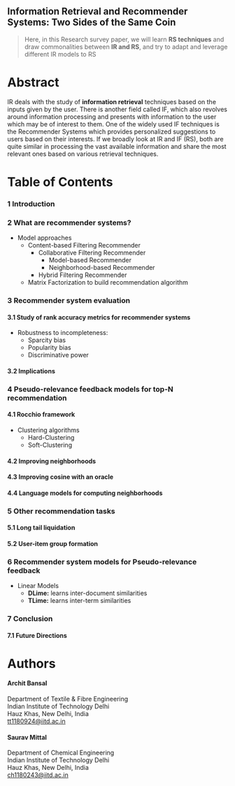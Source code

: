 ## Information Retrieval and Recommender Systems: Two Sides of the Same Coin
> Here, in this Research survey paper, we will learn **RS techniques** and draw commonalities between **IR and RS**, and try to adapt and leverage different IR models to RS

# Abstract

IR deals with the study of **information retrieval** techniques based on the inputs given by the user. There is another field called IF, which also revolves around information processing and presents with information to the user which may be of interest to them. One of the widely used IF techniques is the Recommender Systems which provides personalized suggestions to users based on their interests. If we broadly look at IR and IF (RS), both are quite similar in processing the vast available information and share the most relevant ones based on various retrieval techniques. 


# Table of Contents
### 1 Introduction
### 2 What are recommender systems?
* Model approaches
	* Content-based Filtering Recommender
		* Collaborative Filtering Recommender
			* Model-based Recommender
			* Neighborhood-based Recommender
		* Hybrid Filtering Recommender
	* Matrix Factorization to build recommendation algorithm
### 3 Recommender system evaluation
#### 3.1 Study of rank accuracy metrics for recommender systems
* Robustness to incompleteness:
	* Sparcity bias
	* Popularity bias
	* Discriminative power
#### 3.2 Implications
### 4 Pseudo-relevance feedback models for top-N recommendation
#### 4.1 Rocchio framework
* Clustering algorithms
	* Hard-Clustering
	* Soft-Clustering
#### 4.2 Improving neighborhoods
#### 4.3 Improving cosine with an oracle
#### 4.4 Language models for computing  neighborhoods
### 5 Other recommendation tasks
#### 5.1 Long tail liquidation
#### 5.2 User-item group formation
### 6 Recommender system models for Pseudo-relevance feedback
* Linear Models
	* **DLime:** learns inter-document similarities 
	* **TLime:** learns inter-term similarities 

### 7 Conclusion
#### 7.1 Future Directions


# Authors
#### Archit Bansal
Department of Textile & Fibre Engineering<br />
Indian Institute of Technology Delhi<br />
Hauz Khas, New Delhi, India<br />
tt1180924@iitd.ac.in

#### Saurav Mittal
Department of Chemical Engineering<br />
Indian Institute of Technology Delhi<br />
Hauz Khas, New Delhi, India<br />
ch1180243@iitd.ac.in
